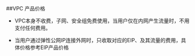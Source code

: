 ##VPC 产品价格

* VPC本身不收费，子网、安全组免费使用，当用户仅在内网产生流量时，不用支付任何费用。

* 当用户通过弹性公网IP连接外网时，只收取对应的EIP、及其流量的费用，具体价格参考EIP产品价格
